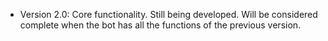 - Version 2.0: Core functionality. Still being developed. Will be considered complete when the bot has all the functions of the previous version.

